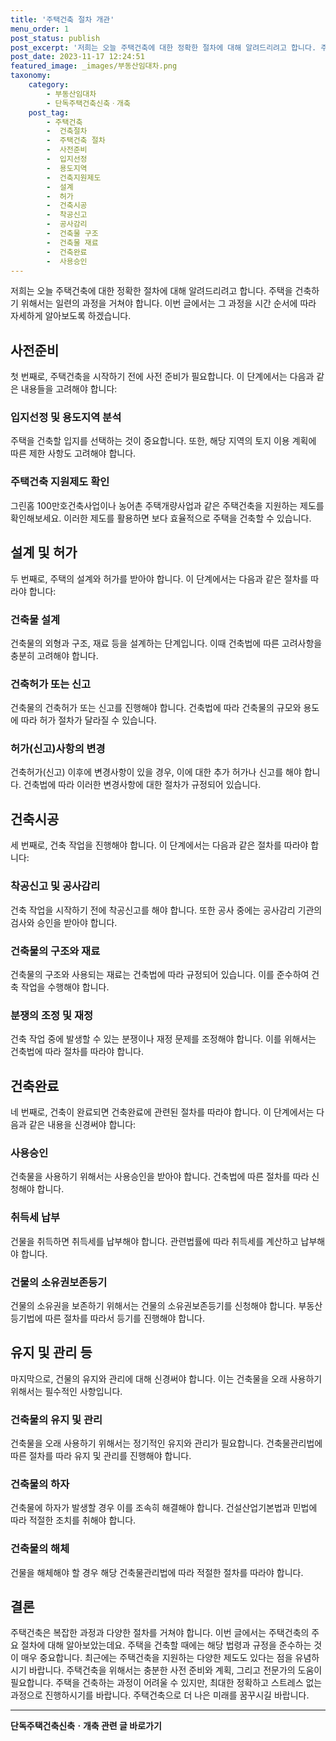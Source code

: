 ```yaml
---
title: '주택건축 절차 개관'
menu_order: 1
post_status: publish
post_excerpt: '저희는 오늘 주택건축에 대한 정확한 절차에 대해 알려드리려고 합니다. 주택을 건축하기 위해서는 일련의 과정을 거쳐야 합니다. 이번 글에서는 그 과정을 시간 순서에 따라 자세하게 알아보도록 하겠습니다.'
post_date: 2023-11-17 12:24:51
featured_image: _images/부동산임대차.png
taxonomy:
    category:
        - 부동산임대차
        - 단독주택건축신축ㆍ개축
    post_tag:
        - 주택건축
        -  건축절차
        -  주택건축 절차
        -  사전준비
        -  입지선정
        -  용도지역
        -  건축지원제도
        -  설계
        -  허가
        -  건축시공
        -  착공신고
        -  공사감리
        -  건축물 구조
        -  건축물 재료
        -  건축완료
        -  사용승인
---
```



저희는 오늘 주택건축에 대한 정확한 절차에 대해 알려드리려고 합니다. 주택을 건축하기 위해서는 일련의 과정을 거쳐야 합니다. 이번 글에서는 그 과정을 시간 순서에 따라 자세하게 알아보도록 하겠습니다.

## 사전준비

첫 번째로, 주택건축을 시작하기 전에 사전 준비가 필요합니다. 이 단계에서는 다음과 같은 내용들을 고려해야 합니다:

### 입지선정 및 용도지역 분석

주택을 건축할 입지를 선택하는 것이 중요합니다. 또한, 해당 지역의 토지 이용 계획에 따른 제한 사항도 고려해야 합니다.

### 주택건축 지원제도 확인

그린홈 100만호건축사업이나 농어촌 주택개량사업과 같은 주택건축을 지원하는 제도를 확인해보세요. 이러한 제도를 활용하면 보다 효율적으로 주택을 건축할 수 있습니다.

## 설계 및 허가

두 번째로, 주택의 설계와 허가를 받아야 합니다. 이 단계에서는 다음과 같은 절차를 따라야 합니다:

### 건축물 설계

건축물의 외형과 구조, 재료 등을 설계하는 단계입니다. 이때 건축법에 따른 고려사항을 충분히 고려해야 합니다.

### 건축허가 또는 신고

건축물의 건축허가 또는 신고를 진행해야 합니다. 건축법에 따라 건축물의 규모와 용도에 따라 허가 절차가 달라질 수 있습니다.

### 허가(신고)사항의 변경

건축허가(신고) 이후에 변경사항이 있을 경우, 이에 대한 추가 허가나 신고를 해야 합니다. 건축법에 따라 이러한 변경사항에 대한 절차가 규정되어 있습니다.

## 건축시공

세 번째로, 건축 작업을 진행해야 합니다. 이 단계에서는 다음과 같은 절차를 따라야 합니다:

### 착공신고 및 공사감리

건축 작업을 시작하기 전에 착공신고를 해야 합니다. 또한 공사 중에는 공사감리 기관의 검사와 승인을 받아야 합니다.

### 건축물의 구조와 재료

건축물의 구조와 사용되는 재료는 건축법에 따라 규정되어 있습니다. 이를 준수하여 건축 작업을 수행해야 합니다.

### 분쟁의 조정 및 재정

건축 작업 중에 발생할 수 있는 분쟁이나 재정 문제를 조정해야 합니다. 이를 위해서는 건축법에 따라 절차를 따라야 합니다.

## 건축완료

네 번째로, 건축이 완료되면 건축완료에 관련된 절차를 따라야 합니다. 이 단계에서는 다음과 같은 내용을 신경써야 합니다:

### 사용승인

건축물을 사용하기 위해서는 사용승인을 받아야 합니다. 건축법에 따른 절차를 따라 신청해야 합니다.

### 취득세 납부

건물을 취득하면 취득세를 납부해야 합니다. 관련법률에 따라 취득세를 계산하고 납부해야 합니다.

### 건물의 소유권보존등기

건물의 소유권을 보존하기 위해서는 건물의 소유권보존등기를 신청해야 합니다. 부동산등기법에 따른 절차를 따라서 등기를 진행해야 합니다.

## 유지 및 관리 등

마지막으로, 건물의 유지와 관리에 대해 신경써야 합니다. 이는 건축물을 오래 사용하기 위해서는 필수적인 사항입니다.

### 건축물의 유지 및 관리

건축물을 오래 사용하기 위해서는 정기적인 유지와 관리가 필요합니다. 건축물관리법에 따른 절차를 따라 유지 및 관리를 진행해야 합니다.

### 건축물의 하자

건축물에 하자가 발생할 경우 이를 조속히 해결해야 합니다. 건설산업기본법과 민법에 따라 적절한 조치를 취해야 합니다.

### 건축물의 해체

건물을 해체해야 할 경우 해당 건축물관리법에 따라 적절한 절차를 따라야 합니다.

## 결론

주택건축은 복잡한 과정과 다양한 절차를 거쳐야 합니다. 이번 글에서는 주택건축의 주요 절차에 대해 알아보았는데요. 주택을 건축할 때에는 해당 법령과 규정을 준수하는 것이 매우 중요합니다. 최근에는 주택건축을 지원하는 다양한 제도도 있다는 점을 유념하시기 바랍니다. 주택건축을 위해서는 충분한 사전 준비와 계획, 그리고 전문가의 도움이 필요합니다. 주택을 건축하는 과정이 어려울 수 있지만, 최대한 정확하고 스트레스 없는 과정으로 진행하시기를 바랍니다. 주택건축으로 더 나은 미래를 꿈꾸시길 바랍니다.
<!-- wp:separator -->
<hr class="wp-block-separator has-alpha-channel-opacity"/>
<!-- /wp:separator -->

<!-- wp:group {"backgroundColor":"base","layout":{"type":"constrained"}} -->
<div class="wp-block-group has-base-background-color has-background"><!-- wp:paragraph {"align":"center","fontSize":"medium"} -->
<p class="has-text-align-center has-large-font-size"><strong>단독주택건축신축ㆍ개축 관련 글 바로가기</strong></p>
<!-- /wp:paragraph -->


<!-- wp:latest-posts
{"categories":[{"id":22762,"count":19,"description":"","link":"https://uknowlaw.com/category/%eb%8b%a8%eb%8f%85%ec%a3%bc%ed%83%9d%ea%b1%b4%ec%b6%95%ec%8b%a0%ec%b6%95%e3%86%8d%ea%b0%9c%ec%b6%95/","name":"단독주택건축신축ㆍ개축","slug":"단독주택건축신축ㆍ개축","taxonomy":"category","parent":0,"meta":[],"_links":{"self":[{"href":"https://uknowlaw.com/wp-json/wp/v2/categories/22762"}],"collection":[{"href":"https://uknowlaw.com/wp-json/wp/v2/categories"}],"about":[{"href":"https://uknowlaw.com/wp-json/wp/v2/taxonomies/category"}],"wp:post_type":[{"href":"https://uknowlaw.com/wp-json/wp/v2/posts?categories=22762"}],"curies":[{"name":"wp","href":"https://api.w.org/{rel}","templated":true}]}}],"postsToShow":100,"excerptLength":28,"postLayout":"grid","columns":2,"featuredImageAlign":"left","featuredImageSizeSlug":"large","fontSize":"small"} /--></div>
<!-- /wp:group -->